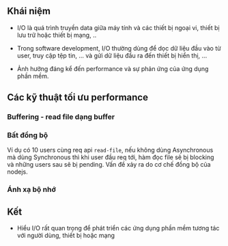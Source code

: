 

## Khái niệm

- I/O là quá trình truyền data giữa máy tính và  các thiết bị ngoại vi, thiết bị lưu trữ hoặc thiết bị mạng, ..

- Trong software development, I/O thường dùng để dọc dữ liệu đầu vào từ user, truy cập tệp tin, ... và gửi dữ liệu đầu ra đến thiết bị hiển thị, ...

-  Ảnh hưởng đáng kể đến performance và sự phản ứng của ứng dụng phần mềm.
	
## Các kỹ thuật tối ưu performance

### Buffering - read file dạng buffer
### Bất đồng bộ

 Ví dụ có 10 users cùng req api `read-file`, nếu không dùng Asynchronous mà dùng Synchronous thì khi user đầu req tới,
 hàm đọc file sẽ bị blocking và những users sau sẽ bị pending.
Vấn đề xảy ra do cơ chế đồng bộ của nodejs.

### Ánh xạ bộ nhớ

## Kết

- Hiểu I/O rất quan trọng để phát triển các ứng dụng phần mềm tương tác với người dùng, thiết bị hoặc mạng